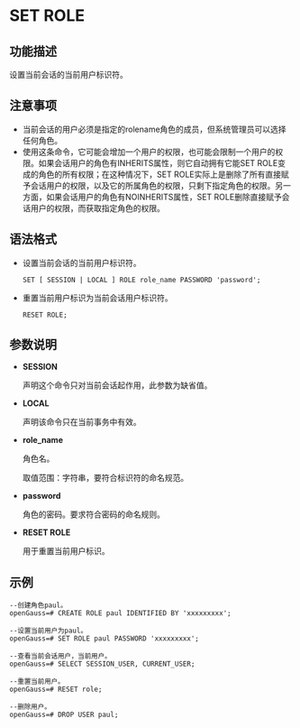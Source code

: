 # SET ROLE

## 功能描述<a name="zh-cn_topic_0283137642_zh-cn_topic_0237122188_zh-cn_topic_0059777965_s1907f5458adb46ecbefdfb865dee04c1"></a>

设置当前会话的当前用户标识符。

## 注意事项<a name="zh-cn_topic_0283137642_zh-cn_topic_0237122188_zh-cn_topic_0059777965_s2aaa6c6783344d6f8e8c9aad1f097726"></a>

-   当前会话的用户必须是指定的rolename角色的成员，但系统管理员可以选择任何角色。
-   使用这条命令，它可能会增加一个用户的权限，也可能会限制一个用户的权限。如果会话用户的角色有INHERITS属性，则它自动拥有它能SET ROLE变成的角色的所有权限；在这种情况下，SET ROLE实际上是删除了所有直接赋予会话用户的权限，以及它的所属角色的权限，只剩下指定角色的权限。另一方面，如果会话用户的角色有NOINHERITS属性，SET ROLE删除直接赋予会话用户的权限，而获取指定角色的权限。

## 语法格式<a name="zh-cn_topic_0283137642_zh-cn_topic_0237122188_zh-cn_topic_0059777965_sa7eba2a220a24848a3b9c17cf2547088"></a>

-   设置当前会话的当前用户标识符。

    ```
    SET [ SESSION | LOCAL ] ROLE role_name PASSWORD 'password';
    ```

-   重置当前用户标识为当前会话用户标识符。

    ```
    RESET ROLE;
    ```


## 参数说明<a name="zh-cn_topic_0283137642_zh-cn_topic_0237122188_zh-cn_topic_0059777965_sfdbd23b2a1e5473f956e58a2e49410f4"></a>

-   **SESSION**

    声明这个命令只对当前会话起作用，此参数为缺省值。

-   **LOCAL**

    声明该命令只在当前事务中有效。

-   **role\_name**

    角色名。

    取值范围：字符串，要符合标识符的命名规范。

-   **password**

    角色的密码。要求符合密码的命名规则。

-   **RESET ROLE**

    用于重置当前用户标识。


## 示例<a name="zh-cn_topic_0283137642_zh-cn_topic_0237122188_zh-cn_topic_0059777965_s4d24bf772ecd48528f1a51465a1bce81"></a>

```
--创建角色paul。
openGauss=# CREATE ROLE paul IDENTIFIED BY 'xxxxxxxxx';

--设置当前用户为paul。
openGauss=# SET ROLE paul PASSWORD 'xxxxxxxxx';

--查看当前会话用户，当前用户。
openGauss=# SELECT SESSION_USER, CURRENT_USER;

--重置当前用户。
openGauss=# RESET role;

--删除用户。
openGauss=# DROP USER paul;
```

